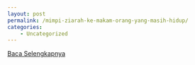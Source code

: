 ```yaml
---
layout: post
permalink: /mimpi-ziarah-ke-makam-orang-yang-masih-hidup/
categories:
    - Uncategorized
---
```


[Baca Selengkapnya](/03)
